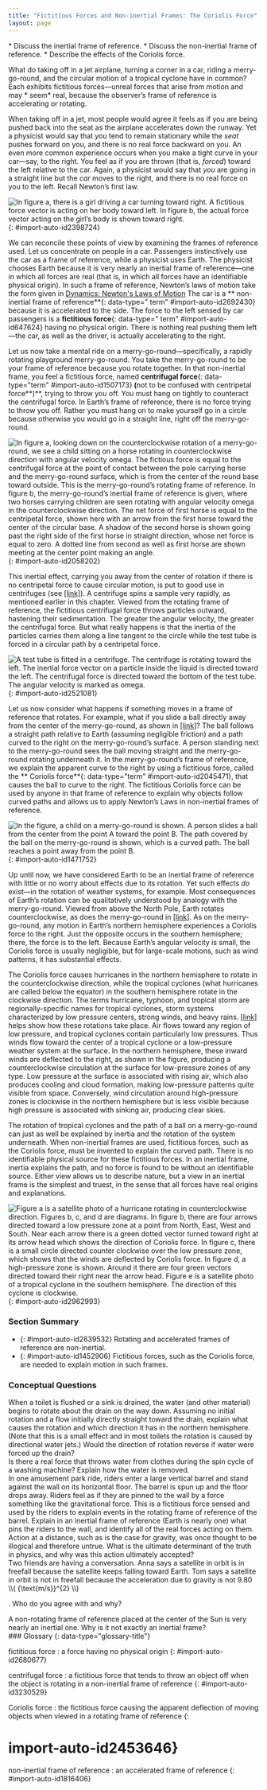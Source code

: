 ```yaml
---
title: "Fictitious Forces and Non-inertial Frames: The Coriolis Force"
layout: page
---
```



<div data-type="abstract" markdown="1">
* Discuss the inertial frame of reference.
* Discuss the non-inertial frame of reference.
* Describe the effects of the Coriolis force.

</div>

What do taking off in a jet airplane, turning a corner in a car, riding a
merry-go-round, and the circular motion of a tropical cyclone have in common?
Each exhibits fictitious forces—unreal forces that arise from motion and may *
seem*
real, because the observer’s frame of reference is accelerating or rotating.

When taking off in a jet, most people would agree it feels as if you are being
pushed back into the seat as the airplane accelerates down the runway. Yet a
physicist would say that *you* tend to remain stationary while the *seat* pushes
forward on you, and there is no real force backward on you. An even more common
experience occurs when you make a tight curve in your car—say, to the right. You
feel as if you are thrown (that is, *forced*) toward the left relative to the
car. Again, a physicist would say that *you* are going in a straight line but
the *car* moves to the right, and there is no real force on you to the left.
Recall Newton’s first law.

![In figure a, there is a girl driving a car turning toward right. A fictitious force vector is acting on her body toward left. In figure b, the actual force vector acting on the girl&#x2019;s body is shown toward right.](../resources/Figure_07_04_01a.jpg "(a) The car driver feels herself forced to the left relative to the car when she makes a right turn. This is a fictitious force arising from the use of the car as a frame of reference. (b) In the Earth&#x2019;s frame of reference, the driver moves in a straight line, obeying Newton&#x2019;s first law, and the car moves to the right. There is no real force to the left on the driver relative to Earth. There is a real force to the right on the car to make it turn.")
{: #import-auto-id2398724}

We can reconcile these points of view by examining the frames of reference used.
Let us concentrate on people in a car. Passengers instinctively use the car as a
frame of reference, while a physicist uses Earth. The physicist chooses Earth
because it is very nearly an inertial frame of reference—one in which all forces
are real (that is, in which all forces have an identifiable physical origin). In
such a frame of reference, Newton’s laws of motion take the form given
in [Dynamics: Newton\'s Laws of Motion](/contents/m42129) The car is a **
non-inertial frame of reference**{: data-type="
term" #import-auto-id2692430} because it is accelerated to the side. The force
to the left sensed by car passengers is a **fictitious force**{: data-type="
term" #import-auto-id647624} having no physical origin. There is nothing real
pushing them left—the car, as well as the driver, is actually accelerating to
the right.

Let us now take a mental ride on a merry-go-round—specifically, a rapidly
rotating playground merry-go-round. You take the merry-go-round to be your frame
of reference because you rotate together. In that non-inertial frame, you feel a
fictitious force, named **centrifugal force**{: data-type="term"
#import-auto-id1507173}<strong> (</strong>not to be confused with centripetal
force**)**, trying to throw you off. You must hang on tightly to counteract the
centrifugal force. In Earth’s frame of reference, there is no force trying to
throw you off. Rather you must hang on to make yourself go in a circle because
otherwise you would go in a straight line, right off the merry-go-round.

![In figure a, looking down on the counterclockwise rotation of a merry-go-round, we see a child sitting on a horse rotating in counterclockwise direction with angular velocity omega. The fictious force is equal to the centrifugal force at the point of contact between the pole carrying horse and the merry-go-round surface, which is from the center of the round base toward outside. This is the merry-go-round&#x2019;s rotating frame of reference. In figure b, the merry-go-round&#x2019;s inertial frame of reference is given, where two horses carrying children are seen rotating with angular velocity omega in the counterclockwise direction. The net force of first horse is equal to the centripetal force, shown here with an arrow from the first horse toward the center of the circular base. A shadow of the second horse is shown going past the right side of the first horse in straight direction, whose net force is equal to zero. A dotted line from second as well as first horse are shown meeting at the center point making an angle.](../resources/Figure_07_04_02a.jpg "(a) A rider on a merry-go-round feels as if he is being thrown off. This fictitious force is called the centrifugal force&#x2014;it explains the rider&#x2019;s motion in the rotating frame of reference.  (b) In an inertial frame of reference and according to Newton&#x2019;s laws, it is his inertia that carries him off and not a real force (the  unshaded rider has Fnet=0 size 12{F rSub { size 8{&quot;net&quot;} } =0} {} and heads in a straight line). A real force, Fcentripetal size 12{F rSub { size 8{&quot;centripetal&quot;} } } {}, is needed to cause a circular path. ")
{: #import-auto-id2058202}

This inertial effect, carrying you away from the center of rotation if there is
no centripetal force to cause circular motion, is put to good use in
centrifuges (see [\[link\]](#import-auto-id2521081)). A centrifuge spins a
sample very rapidly, as mentioned earlier in this chapter. Viewed from the
rotating frame of reference, the fictitious centrifugal force throws particles
outward, hastening their sedimentation. The greater the angular velocity, the
greater the centrifugal force. But what really happens is that the inertia of
the particles carries them along a line tangent to the circle while the test
tube is forced in a circular path by a centripetal force.

![A test tube is fitted in a centrifuge. The centrifuge is rotating toward the left. The inertial force vector on a particle inside the liquid is directed toward the left. The  centrifugal force is directed toward the bottom of the test tube. The angular velocity is marked as omega.](../resources/Figure_07_04_03a.jpg "Centrifuges use inertia to perform their task. Particles in the fluid sediment come out because their inertia carries them away from the center of rotation. The large angular velocity of the centrifuge quickens the sedimentation. Ultimately, the particles will come into contact with the test tube walls, which will then supply the centripetal force needed to make them move in a circle of constant radius.")
{: #import-auto-id2521081}

Let us now consider what happens if something moves in a frame of reference that
rotates. For example, what if you slide a ball directly away from the center of
the merry-go-round, as shown in [\[link\]](#import-auto-id1471752)? The ball
follows a straight path relative to Earth (assuming negligible friction) and a
path curved to the right on the merry-go-round’s surface. A person standing next
to the merry-go-round sees the ball moving straight and the merry-go-round
rotating underneath it. In the merry-go-round’s frame of reference, we explain
the apparent curve to the right by using a fictitious force, called the **
Coriolis force**{: data-type="term" #import-auto-id2045471}, that causes the
ball to curve to the right. The fictitious Coriolis force can be used by anyone
in that frame of reference to explain why objects follow curved paths and allows
us to apply Newton’s Laws in non-inertial frames of reference.

![In the figure, a child on a merry-go-round is shown. A person slides a ball from the center from the point A toward the point B. The path covered by the ball on the merry-go-round is shown, which is a curved path. The ball reaches a point away from the point B.](../resources/Figure_07_04_04a.jpg "Looking down on the counterclockwise rotation of a merry-go-round, we see that a ball slid straight toward the edge follows a path curved to the right. The person slides the ball toward point B, starting at point A. Both points rotate to the shaded positions (A&#x2019; and B&#x2019;) shown in the time that the ball follows the curved path in the rotating frame and a straight path in Earth&#x2019;s frame.")
{: #import-auto-id1471752}

Up until now, we have considered Earth to be an inertial frame of reference with
little or no worry about effects due to its rotation. Yet such effects *do*
exist—in the rotation of weather systems, for example. Most consequences of
Earth’s rotation can be qualitatively understood by analogy with the
merry-go-round. Viewed from above the North Pole, Earth rotates
counterclockwise, as does the merry-go-round
in [\[link\]](#import-auto-id1471752). As on the merry-go-round, any motion in
Earth’s northern hemisphere experiences a Coriolis force to the right. Just the
opposite occurs in the southern hemisphere; there, the force is to the left.
Because Earth’s angular velocity is small, the Coriolis force is usually
negligible, but for large-scale motions, such as wind patterns, it has
substantial effects.

The Coriolis force causes hurricanes in the northern hemisphere to rotate in the
counterclockwise direction, while the tropical cyclones (what hurricanes are
called below the equator) in the southern hemisphere rotate in the clockwise
direction. The terms hurricane, typhoon, and tropical storm are
regionally-specific names for tropical cyclones, storm systems characterized by
low pressure centers, strong winds, and heavy
rains. [\[link\]](#import-auto-id2962993) helps show how these rotations take
place. Air flows toward any region of low pressure, and tropical cyclones
contain particularly low pressures. Thus winds flow toward the center of a
tropical cyclone or a low-pressure weather system at the surface. In the
northern hemisphere, these inward winds are deflected to the right, as shown in
the figure, producing a counterclockwise circulation at the surface for
low-pressure zones of any type. Low pressure at the surface is associated with
rising air, which also produces cooling and cloud formation, making low-pressure
patterns quite visible from space. Conversely, wind circulation around
high-pressure zones is clockwise in the northern hemisphere but is less visible
because high pressure is associated with sinking air, producing clear skies.

The rotation of tropical cyclones and the path of a ball on a merry-go-round can
just as well be explained by inertia and the rotation of the system underneath.
When non-inertial frames are used, fictitious forces, such as the Coriolis
force, must be invented to explain the curved path. There is no identifiable
physical source for these fictitious forces. In an inertial frame, inertia
explains the path, and no force is found to be without an identifiable source.
Either view allows us to describe nature, but a view in an inertial frame is the
simplest and truest, in the sense that all forces have real origins and
explanations.

![Figure a is a satellite photo of a hurricane rotating in counterclockwise direction. Figures b, c, and d are diagrams. In figure b, there are four arrows directed toward a low pressure zone at a point from North, East, West and South. Near each arrow there is a green dotted vector turned toward right at its arrow head which shows the direction of Coriolis force. In figure c, there is a small circle directed counter clockwise over the low pressure zone, which shows that the winds are deflected by Coriolis force. In figure d, a high-pressure zone is shown. Around it there are four green vectors directed toward their right near the arrow head. Figure e is a satellite photo of a tropical cyclone in the southern hemisphere. The direction of this cyclone is clockwise.](../resources/Figure_07_04_05a.jpg "(a) The counterclockwise rotation of this northern hemisphere hurricane is a major consequence of the Coriolis force. (credit: NASA)  (b) Without the Coriolis force, air would flow straight into a low-pressure zone, such as that found in tropical cyclones.  (c) The Coriolis force deflects the winds to the right, producing a counterclockwise rotation. (d) Wind flowing away from a high-pressure zone is also deflected to the right, producing a clockwise rotation.  (e) The opposite direction of rotation is produced by the Coriolis force in the southern hemisphere, leading to tropical cyclones. (credit: NASA)")
{: #import-auto-id2962993}

### Section Summary

* {: #import-auto-id2639532} Rotating and accelerated frames of reference are
  non-inertial.
* {: #import-auto-id1452906} Fictitious forces, such as the Coriolis force, are
  needed to explain motion in such frames.

### Conceptual Questions

<div data-type="exercise" data-element-type="conceptual-questions">
<div data-type="problem" markdown="1">
When a toilet is flushed or a sink is drained, the water (and other material) begins to rotate about the drain on the way down. Assuming no initial rotation and a flow initially directly straight toward the drain, explain what causes the rotation and which direction it has in the northern hemisphere. (Note that this is a small effect and in most toilets the rotation is caused by directional water jets.) Would the direction of rotation reverse if water were forced up the drain?

</div>
</div>

<div data-type="exercise" data-element-type="conceptual-questions">
<div data-type="problem" markdown="1">
Is there a real force that throws water from clothes during the spin cycle of a washing machine? Explain how the water is removed.

</div>
</div>

<div data-type="exercise" data-element-type="conceptual-questions">
<div data-type="problem" markdown="1">
In one amusement park ride, riders enter a large vertical barrel and stand against the wall on its horizontal floor. The barrel is spun up and the floor drops away. Riders feel as if they are pinned to the wall by a force something like the gravitational force. This is a fictitious force sensed and used by the riders to explain events in the rotating frame of reference of the barrel. Explain in an inertial frame of reference (Earth is nearly one) what pins the riders to the wall, and identify all of the real forces acting on them.

</div>
</div>

<div data-type="exercise" data-element-type="conceptual-questions">
<div data-type="problem" markdown="1">
Action at a distance, such as is the case for gravity, was once thought to be illogical and therefore untrue. What is the ultimate determinant of the truth in physics, and why was this action ultimately accepted?

</div>
</div>

<div data-type="exercise" data-element-type="conceptual-questions">
<div data-type="problem" markdown="1">
Two friends are having a conversation. Anna says a satellite in orbit is in freefall because the satellite keeps falling toward Earth. Tom says a satellite in orbit is not in freefall because the acceleration due to gravity is not 9.80  \\( {\text{m/s}}^{2} \\) 

. Who do you agree with and why?

</div>
</div>

<div data-type="exercise" data-element-type="conceptual-questions">
<div data-type="problem" markdown="1">
A non-rotating frame of reference placed at the center of the Sun is very nearly an inertial one. Why is it not exactly an inertial frame?

</div>
</div>

<div data-type="glossary" markdown="1">
### Glossary
{: data-type="glossary-title"}

fictitious force
: a force having no physical origin {: #import-auto-id2680677}

centrifugal force
: a fictitious force that tends to throw an object off when the object is
rotating in a non-inertial frame of reference {: #import-auto-id3230529}

Coriolis force
: the fictitious force causing the apparent deflection of moving objects when
viewed in a rotating frame of reference {:

# import-auto-id2453646}

non-inertial frame of reference
: an accelerated frame of reference {: #import-auto-id1816406}

</div>


